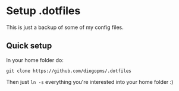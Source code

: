 # Setup .dotfiles

This is just a backup of some of my config files.

## Quick setup

In your home folder do:

    git clone https://github.com/diogopms/.dotfiles

Then just `ln -s` everything you're interested into your home folder :)
